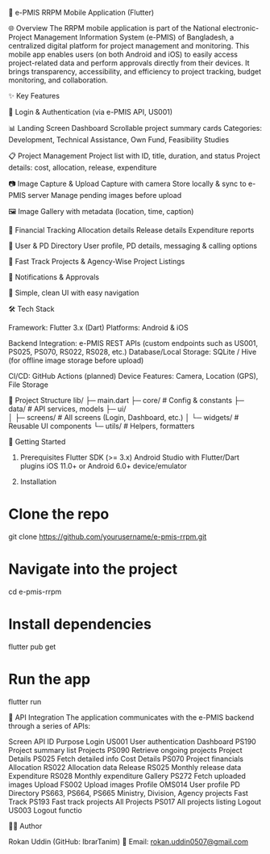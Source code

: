 📱 e-PMIS RRPM Mobile Application (Flutter)

🌐 Overview
The RRPM mobile application is part of the National electronic-Project Management Information System (e-PMIS) of Bangladesh, a centralized digital platform for project management and monitoring.
This mobile app enables users (on both Android and iOS) to easily access project-related data and perform approvals directly from their devices. It brings transparency, accessibility, and efficiency to project tracking, budget monitoring, and collaboration.

✨ Key Features

🔑 Login & Authentication (via e-PMIS API, US001)

📊 Landing Screen Dashboard
Scrollable project summary cards
Categories: Development, Technical Assistance, Own Fund, Feasibility Studies

📋 Project Management
Project list with ID, title, duration, and status
Project details: cost, allocation, release, expenditure

📷 Image Capture & Upload
Capture with camera
Store locally & sync to e-PMIS server
Manage pending images before upload

🖼️ Image Gallery with metadata (location, time, caption)

📑 Financial Tracking
Allocation details
Release details
Expenditure reports

👥 User & PD Directory
User profile, PD details, messaging & calling options

🚀 Fast Track Projects & Agency-Wise Project Listings

🔔 Notifications & Approvals

🌙 Simple, clean UI with easy navigation

🛠️ Tech Stack

Framework: Flutter 3.x (Dart)
Platforms: Android & iOS

Backend Integration: e-PMIS REST APIs (custom endpoints such as US001, PS025, PS070, RS022, RS028, etc.)
Database/Local Storage: SQLite / Hive (for offline image storage before upload)

CI/CD: GitHub Actions (planned)
Device Features: Camera, Location (GPS), File Storage

📂 Project Structure
lib/
 ├─ main.dart
 ├─ core/          # Config & constants
 ├─ data/          # API services, models
 ├─ ui/            
 │   ├─ screens/   # All screens (Login, Dashboard, etc.)
 │   └─ widgets/   # Reusable UI components
 └─ utils/         # Helpers, formatters

🚀 Getting Started
1. Prerequisites
Flutter SDK (>= 3.x)
Android Studio with Flutter/Dart plugins
iOS 11.0+ or Android 6.0+ device/emulator

2. Installation
# Clone the repo
git clone https://github.com/yourusername/e-pmis-rrpm.git

# Navigate into the project
cd e-pmis-rrpm

# Install dependencies
flutter pub get

# Run the app
flutter run

🧪 API Integration
The application communicates with the e-PMIS backend through a series of APIs:

Screen	API ID	Purpose
Login	US001	User authentication
Dashboard	PS190	Project summary list
Projects	PS090	Retrieve ongoing projects
Project Details	PS025	Fetch detailed info
Cost Details	PS070	Project financials
Allocation	RS022	Allocation data
Release	RS025	Monthly release data
Expenditure	RS028	Monthly expenditure
Gallery	PS272	Fetch uploaded images
Upload	FS002	Upload images
Profile	OMS014	User profile
PD Directory	PS663, PS664, PS665	Ministry, Division, Agency projects
Fast Track	PS193	Fast track projects
All Projects	PS017	All projects listing
Logout	US003	Logout functio
	

👨‍💻 Author

Rokan Uddin (GitHub: IbrarTanim)
📧 Email: rokan.uddin0507@gmail.com


